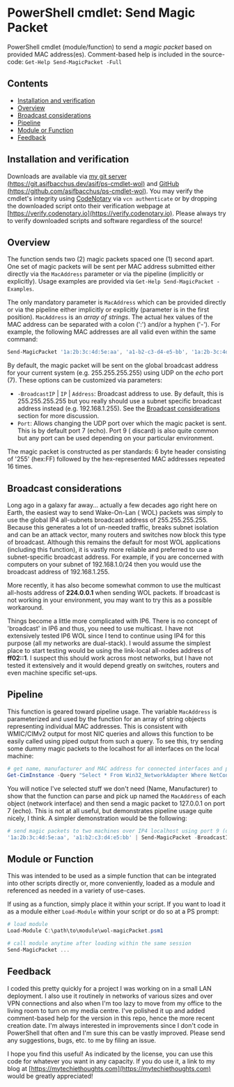 # PowerShell cmdlet: Send Magic Packet

PowerShell cmdlet (module/function) to send a *magic packet* based on provided MAC address(es). Comment-based help is
included in the source-code: `Get-Help Send-MagicPacket -Full`

## Contents

<!-- toc -->

- [Installation and verification](#installation-and-verification)
- [Overview](#overview)
- [Broadcast considerations](#broadcast-considerations)
- [Pipeline](#pipeline)
- [Module or Function](#module-or-function)
- [Feedback](#feedback)

<!-- tocstop -->

## Installation and verification

Downloads are available
via [my git server (https://git.asifbacchus.dev/asif/ps-cmdlet-wol)](https://git.asifbacchus.dev/asif/ps-cmdlet-wol)
and [GitHub (https://github.com/asifbacchus/ps-cmdlet-wol)](https://github.com/asifbacchus/ps-cmdlet-wol). You may
verify the cmdlet's integrity using [CodeNotary](https://codenotary.io) via `vcn authenticate` or by dropping the
downloaded script onto their verification webpage at [https://verify.codenotary.io](https://verify.codenotary.io).
Please always try to verify downloaded scripts and software regardless of the source!

## Overview

The function sends two (2) magic packets spaced one (1) second apart. One set of magic packets will be sent per MAC
address submitted either directly via the `MacAddress` parameter or via the pipeline (implicitly or explicitly). Usage
examples are provided via `Get-Help Send-MagicPacket -Examples`.

The only mandatory parameter is `MacAddress` which can be provided directly or via the pipeline either implicitly or
explicitly (parameter is in the first position). `MacAddress` is an *array of strings*. The actual hex values of the MAC
address can be separated with a colon (':') and/or a hyphen ('-'). For example, the following MAC addresses are all
valid even within the same command:

```powershell
Send-MagicPacket '1a:2b:3c:4d:5e:aa', 'a1-b2-c3-d4-e5-bb', '1a:2b-3c:4d-5e-cc'
```

By default, the magic packet will be sent on the global broadcast address for your current system (e.g. 255.255.255.255)
using UDP on the *echo* port (7). These options can be customized via parameters:

- `-BroadcastIP` | `IP` | `Address`: Broadcast address to use. By default, this is 255.255.255.255 but you really should
  use a subnet specific broadcast address instead (e.g. 192.168.1.255). See
  the [Broadcast considerations](#broadcast-considerations) section for more discussion.
- `Port`: Allows changing the UDP port over which the magic packet is sent. This is by default port 7 (echo). Port 9 (
  discard) is also quite common but any port can be used depending on your particular environment.

The magic packet is constructed as per standards: 6 byte header consisting of '255' (hex:FF) followed by the
hex-represented MAC addresses repeated 16 times.

## Broadcast considerations

Long ago in a galaxy far away... actually a few decades ago right here on Earth, the easiest way to send Wake-On-Lan (
WOL) packets was simply to use the global IP4 all-subnets broadcast address of 255.255.255.255. Because this generates a
lot of un-needed traffic, breaks subnet isolation and can be an attack vector, many routers and switches now block this
type of broadcast. Although this remains the default for most WOL applications (including this function), it is vastly
more reliable and preferred to use a subnet-specific broadcast address. For example, if you are concerned with computers
on your subnet of 192.168.1.0/24 then you would use the broadcast address of 192.168.1.255.

More recently, it has also become somewhat common to use the multicast all-hosts address of **224.0.0.1** when sending
WOL packets. If broadcast is not working in your environment, you may want to try this as a possible workaround.

Things become a little more complicated with IP6. There is no concept of 'broadcast' in IP6 and thus, you need to use
multicast. I have not extensively tested IP6 WOL since I tend to continue using IP4 for this purpose (all my networks
are dual-stack). I would assume the simplest place to start testing would be using the link-local all-nodes address
of **ff02::1**. I suspect this should work across most networks, but I have not tested it extensively and it would
depend greatly on switches, routers and even machine specific set-ups.

## Pipeline

This function is geared toward pipeline usage. The variable `MacAddress` is parameterized and used by the function for
an array of string objects representing individual MAC addresses. This is consistent with WMIC/CIMv2 output for most NIC
queries and allows this function to be easily called using piped output from such a query. To see this, try sending some
dummy magic packets to the localhost for all interfaces on the local machine:

```powershell
# get name, manufacturer and MAC address for connected interfaces and pipe to our function 
Get-CimInstance -Query "Select * From Win32_NetworkAdapter Where NetConnectionStatus=2" | Select-Object Name, Manufacturer, MacAddress | Send-MagicPacket -IP 127.0.0.1 -Verbose
```

You will notice I've selected stuff we don't need (Name, Manufacturer) to show that the function can parse and pick up
named the `MacAddress` of each object (network interface) and then send a magic packet to 127.0.0.1 on port 7 (echo).
This is not at all useful, but demonstrates pipeline usage quite nicely, I think. A simpler demonstration would be the
following:

```powershell
# send magic packets to two machines over IP4 localhost using port 9 (discard)
'1a:2b:3c:4d:5e:aa', 'a1:b2:c3:d4:e5:bb' | Send-MagicPacket -BroadcastIP 127.0.0.1 -Port 9
```

## Module or Function

This was intended to be used as a simple function that can be integrated into other scripts directly or, more
conveniently, loaded as a module and referenced as needed in a variety of use-cases.

If using as a function, simply place it within your script. If you want to load it as a module either `Load-Module`
within your script or do so at a PS prompt:

```powershell
# load module
Load-Module C:\path\to\module\wol-magicPacket.psm1

# call module anytime after loading within the same session
Send-MagicPacket ...
```

## Feedback

I coded this pretty quickly for a project I was working on in a small LAN deployment. I also use it routinely in
networks of various sizes and over VPN connections and also when I'm too lazy to move from my office to the living room
to turn on my media centre. I've polished it up and added comment-based help for the version in this repo, hence the
more recent creation date. I'm always interested in improvements since I don't code in PowerShell that often and I'm
sure this can be vastly improved. Please send any suggestions, bugs, etc. to me by filing an issue.

I hope you find this useful! As indicated by the license, you can use this code for whatever you want in any capacity.
If you do use it, a link to my blog at [https://mytechiethoughts.com](https://mytechiethoughts.com) would be greatly
appreciated!